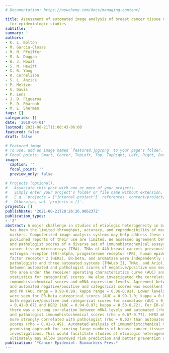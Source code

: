 ```yaml
---
# Documentation: https://wowchemy.com/docs/managing-content/

title: Assessment of automated image analysis of breast cancer tissue microarrays
  for epidemiologic studies
subtitle: ''
summary: ''
authors:
- K. L. Bolton
- M. Garcia-Closas
- R. M. Pfeiffer
- M. A. Duggan
- W. J. Howat
- S. M. Hewitt
- X. R. Yang
- R. Cornelison
- S. L. Anzick
- P. Meltzer
- S. Davis
- P. Lenz
- J. D. Figueroa
- P. D. Pharoah
- M. E. Sherman
tags: []
categories: []
date: '2010-04-01'
lastmod: 2021-08-21T11:08:43-06:00
featured: false
draft: false

# Featured image
# To use, add an image named `featured.jpg/png` to your page's folder.
# Focal points: Smart, Center, TopLeft, Top, TopRight, Left, Right, BottomLeft, Bottom, BottomRight.
image:
  caption: ''
  focal_point: ''
  preview_only: false

# Projects (optional).
#   Associate this post with one or more of your projects.
#   Simply enter your project's folder or file name without extension.
#   E.g. `projects = ["internal-project"]` references `content/project/deep-learning/index.md`.
#   Otherwise, set `projects = []`.
projects: []
publishDate: '2021-08-21T20:26:26.906237Z'
publication_types:
- '2'
abstract: A major challenge in studies of etiologic heterogeneity in breast cancer
  has been the limited throughput, accuracy, and reproducibility of measuring tissue
  markers. Computerized image analysis systems may help address these concerns, but
  published reports of their use are limited. We assessed agreement between automated
  and pathologist scores of a diverse set of immunohistochemical assays done on breast
  cancer tissue microarrays (TMA). TMAs of 440 breast cancers previously stained for
  estrogen receptor (ER)-alpha, progesterone receptor (PR), human epidermal growth
  factor receptor 2 (HER2), ER-beta, and aromatase were independently scored by two
  pathologists and three automated systems (TMALab II, TMAx, and Ariol). Agreement
  between automated and pathologist scores of negative/positive was measured using
  the area under the receiver operating characteristics curve (AUC) and weighted kappa
  statistics for categorical scores. We also investigated the correlation between
  immunohistochemical scores and mRNA expression levels. Agreement between pathologist
  and automated negative/positive and categorical scores was excellent for ER-alpha
  and PR (AUC range = 0.98-0.99; kappa range = 0.86-0.91). Lower levels of agreement
  were seen for ER-beta categorical scores (AUC = 0.99-1.0; kappa = 0.80-0.86) and
  both negative/positive and categorical scores for aromatase (AUC = 0.85-0.96; kappa
  = 0.41-0.67) and HER2 (AUC = 0.94-0.97; kappa = 0.53-0.72). For ER-alpha and PR,
  there was a strong correlation between mRNA levels and automated (rho = 0.67-0.74)
  and pathologist immunohistochemical scores (rho = 0.67-0.77). HER2 mRNA levels were
  more strongly correlated with pathologist (rho = 0.63) than automated immunohistochemical
  scores (rho = 0.41-0.49). Automated analysis of immunohistochemical markers is a
  promising approach for scoring large numbers of breast cancer tissues in epidemiologic
  investigations. This would facilitate studies of etiologic heterogeneity, which
  ultimately may allow improved risk prediction and better prevention approaches.
publication: '*Cancer Epidemiol. Biomarkers Prev.*'
---
```


